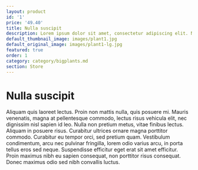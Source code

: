 ```yaml
---
layout: product
id: '1'
price: '49.40' 
title: Nulla suscipit
description: Lorem ipsum dolor sit amet, consectetur adipiscing elit. Nulla suscipit velit lectus, vitae efficitur quam mollis eget. Integer porta at nisl eget tincidunt. 
default_thumbnail_image: images/plant1.jpg
default_original_image: images/plant1-lg.jpg
featured: true
order: 1
category: category/bigplants.md
section: Store
---
```


# Nulla suscipit

Aliquam quis laoreet lectus. Proin non mattis nulla, quis posuere mi. Mauris venenatis, magna at pellentesque commodo, lectus risus vehicula elit, nec dignissim nisl sapien id leo. Nulla non pretium metus, vitae finibus lectus. Aliquam in posuere risus. Curabitur ultrices ornare magna porttitor commodo. Curabitur eu tempor orci, sed pretium quam. Vestibulum condimentum, arcu nec pulvinar fringilla, lorem odio varius arcu, in porta tellus eros sed neque. Suspendisse efficitur eget erat sit amet efficitur. Proin maximus nibh eu sapien consequat, non porttitor risus consequat. Donec maximus odio sed nibh convallis luctus.